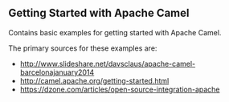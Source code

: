 ## Getting Started with Apache Camel
Contains basic examples for getting started with Apache Camel.

The primary sources for these examples are:
* http://www.slideshare.net/davsclaus/apache-camel-barcelonajanuary2014
* http://camel.apache.org/getting-started.html
* https://dzone.com/articles/open-source-integration-apache

